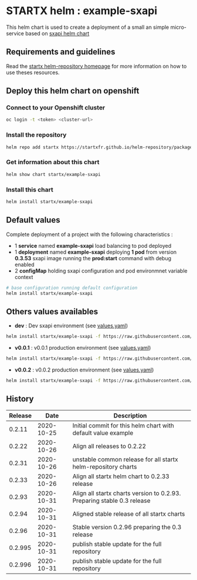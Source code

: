 # STARTX helm : example-sxapi

This helm chart is used to create a deployment of a small an simple micro-service based on [sxapi helm chart](https://startxfr.github.io/helm-repository/charts/sxapi)

## Requirements and guidelines

Read the [startx helm-repository homepage](https://startxfr.github.io/helm-repository) for
more information on how to use theses resources.

## Deploy this helm chart on openshift

### Connect to your Openshift cluster

```bash
oc login -t <token> <cluster-url>
```

### Install the repository

```bash
helm repo add startx https://startxfr.github.io/helm-repository/packages/
```

### Get information about this chart

```bash
helm show chart startx/example-sxapi
```

### Install this chart

```bash
helm install startx/example-sxapi
```

## Default values

Complete deployment of a project with the following characteristics :

- 1 **service** named **example-sxapi** load balancing to pod deployed
- 1 **deployment** named **example-sxapi** deploying **1 pod** from version **0.3.53** sxapi image running the **prod:start** command with debug enabled
- 2 **configMap** holding sxapi configuration and pod environmnet variable context

```bash
# base configuration running default configuration
helm install startx/example-sxapi
```

## Others values availables

- **dev** : Dev sxapi environment (see [values.yaml](https://raw.githubusercontent.com/startxfr/helm-repository/master/charts/example-sxapi/values-dev.yaml))

```bash
helm install startx/example-sxapi -f https://raw.githubusercontent.com/startxfr/helm-repository/master/charts/example-sxapi/values-dev.yaml
```

- **v0.0.1** : v0.0.1 production environment (see [values.yaml](https://raw.githubusercontent.com/startxfr/helm-repository/master/charts/example-sxapi/values-v0.0.1.yaml))

```bash
helm install startx/example-sxapi -f https://raw.githubusercontent.com/startxfr/helm-repository/master/charts/example-sxapi/values-v0.0.1.yaml
```

- **v0.0.2** : v0.0.2 production environment (see [values.yaml](https://raw.githubusercontent.com/startxfr/helm-repository/master/charts/example-sxapi/values-v0.0.2.yaml))

```bash
helm install startx/example-sxapi -f https://raw.githubusercontent.com/startxfr/helm-repository/master/charts/example-sxapi/values-v0.0.2.yaml
```

## History

| Release | Date       | Description
| ------- | ---------- | -----------------------------------------------------
| 0.2.11  | 2020-10-25 | Initial commit for this helm chart with default value example
| 0.2.22  | 2020-10-26 | Align all releases to 0.2.22
| 0.2.31  | 2020-10-26 | unstable common release for all startx helm-repository charts
| 0.2.33  | 2020-10-26 | Align all startx helm chart to 0.2.33 release
| 0.2.93  | 2020-10-31 | Align all startx charts version to 0.2.93. Preparing stable 0.3 release
| 0.2.94  | 2020-10-31 | Aligned stable release of all startx charts
| 0.2.96  | 2020-10-31 | Stable version 0.2.96 preparing the 0.3 release
| 0.2.995  | 2020-10-31 | publish stable update for the full repository
| 0.2.996  | 2020-10-31 | publish stable update for the full repository
